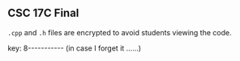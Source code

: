 ## CSC 17C Final
```.cpp``` and ```.h``` files are encrypted to avoid students viewing the code.

key: 8----------- (in case I forget it ......)
